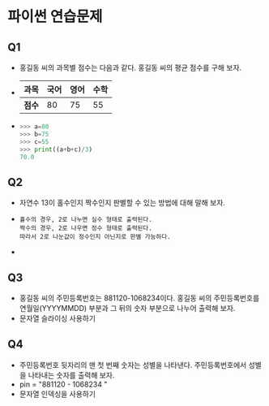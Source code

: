 # 파이썬 연습문제



## Q1

- 홍길동 씨의 과목별 점수는 다음과 같다. 홍길동 씨의 평균 점수를 구해 보자.

- | 과목     | 국어 | 영어 | 수학 |
  | -------- | ---- | ---- | ---- |
  | **점수** | 80   | 75   | 55   |

- ```python
  >>> a=80
  >>> b=75
  >>> c=55
  >>> print((a+b+c)/3)
  70.0
  ```





## Q2

- 자연수 13이 홀수인지 짝수인지 판별할 수 있는 방법에 대해 말해 보자.

- ```
  홀수의 경우, 2로 나누면 실수 형태로 출력된다.
  짝수의 경우, 2로 나우면 정수 형태로 출력된다.
  따라서 2로 나눈값이 정수인지 아닌지로 판별 가능하다.
  ```

- 



## Q3

- 홍길동 씨의 주민등록번호는 881120-1068234이다. 홍길동 씨의 주민등록번호를 연월일(YYYYMMDD) 부분과 그 뒤의 숫자 부분으로 나누어 출력해 보자.
- 문자열 슬라이싱 사용하기



## Q4

- 주민등록번호 뒷자리의 맨 첫 번째 숫자는 성별을 나타낸다. 주민등록번호에서 성별을 나타내는 숫자를 출력해 보자.
- pin = "881120 - 1068234 "
- 문자열 인덱싱을 사용하기











